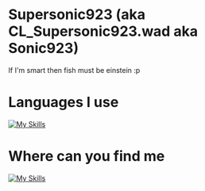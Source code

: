 # Supersonic923 (aka CL_Supersonic923.wad aka Sonic923)
If I'm smart then fish must be einstein :p

# Languages I use

[![My Skills](https://skillicons.dev/icons?i=js,html,css,gamemakerstudio,lua,md&perline=3)](https://skillicons.dev)

# Where can you find me

[![My Skills](https://skillicons.dev/icons?i=discord,mastodon,twitter&perline=2)](https://skillicons.dev)
